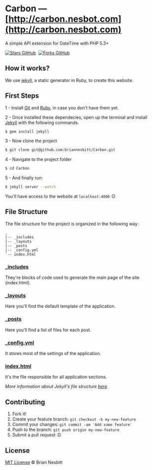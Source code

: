# Carbon &mdash; [http://carbon.nesbot.com](http://carbon.nesbot.com)

A simple API extension for DateTime with PHP 5.3+

[![Stars GitHub](http://github-svg-buttons.herokuapp.com/star.svg?user=briannesbitt&repo=Carbon)](https://github.com/briannesbitt/Carbon)&nbsp;
[![Forks GitHub](http://github-svg-buttons.herokuapp.com/fork.svg?user=briannesbitt&repo=Carbon)](https://github.com/briannesbitt/Carbon/fork)&nbsp;

## How it works?

We use [jekyll](http://jekyllrb.com/), a static generator in Ruby, to create this website.

## First Steps

1 - Install [Git](http://git-scm.com/downloads) and [Ruby](https://www.ruby-lang.org/pt/downloads/), in case you don't have them yet.

2 - Once installed these dependecies, open up the terminal and install [Jekyll](http://jekyllrb.com) with the following commands.

```sh
$ gem install jekyll
```

3 - Now clone the project
```sh
$ git clone git@github.com:briannesbitt/Carbon.git
```

4 - Navigate to the project folder
```sh
$ cd Carbon
```

5 - And finally run: 
```sh
$ jekyll server --watch
```

You'll have access to the website at `localhost:4000` :D

## File Structure

The file structure for the project is organized in the following way:

```
.
|-- _includes
|-- _layouts
|-- _posts
|-- _config.yml
`-- index.html
```

### [_includes](https://github.com/briannesbitt/Carbon/tree/gh-pages/_includes)

They're blocks of code used to generate the main page of the site (index.html).

### [_layouts](https://github.com/briannesbitt/Carbon/tree/gh-pages/_layouts)

Here you'll find the default template of the application.

### [_posts](https://github.com/briannesbitt/Carbon/tree/gh-pages/_posts)

Here you'll find a list of files for each post.

### [_config.yml](https://github.com/briannesbitt/Carbon/_config.yml)

It stores most of the settings of the application.

### [index.html](https://github.com/briannesbitt/Carbon/index.html)

It's the file responsible for all application sections.

_More information about Jekyll's file structure [here](https://github.com/mojombo/jekyll/wiki/Usage)._

## Contributing
 
1. Fork it!
2. Create your feature branch: `git checkout -b my-new-feature`
3. Commit your changes: `git commit -am 'Add some feature'`
4. Push to the branch: `git push origin my-new-feature`
5. Submit a pull request :D

## License
[MIT License](https://github.com/briannesbitt/Carbon/blob/master/LICENSE) © Brian Nesbitt
